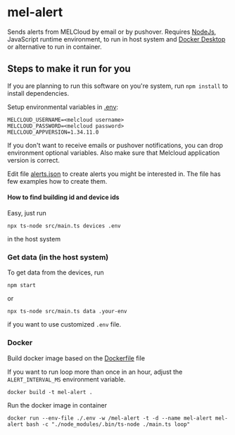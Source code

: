 # mel-alert

Sends alerts from MELCloud by email or by pushover. Requires [NodeJs](https://nodejs.org/), JavaScript runtime environment,
to run in host system and [Docker Desktop](https://www.docker.com/products/docker-desktop/) or alternative to run in container.

## Steps to make it run for you

If you are planning to run this software on you're system, run `npm install` to install dependencies.

Setup environmental variables in [.env](./.env):

```
MELCLOUD_USERNAME=<melcloud username>
MELCLOUD_PASSWORD=<melcloud password>
MELCLOUD_APPVERSION=1.34.11.0
```
If you don't want to receive emails or pushover notifications,
you can drop environment optional variables.
Also make sure that Melcloud application version is correct.

Edit file [alerts.json](./src/config/alerts.json) to create
alerts you might be interested in. The file has few examples
how to create them.

#### How to find building id and device ids

Easy, just run
```
npx ts-node src/main.ts devices .env
```
in the host system

### Get data (in the host system)

To get data from the devices, run
```
npm start
```
or

```
npx ts-node src/main.ts data .your-env
```

if you want to use customized `.env` file. 

### Docker

Build docker image based on the [Dockerfile](./Dockerfile) file

If you want to run loop more than once in an hour, adjust the `ALERT_INTERVAL_MS` environment variable.

```
docker build -t mel-alert .
```

Run the docker image in container

```
docker run --env-file ./.env -w /mel-alert -t -d --name mel-alert mel-alert bash -c "./node_modules/.bin/ts-node ./main.ts loop"
```
